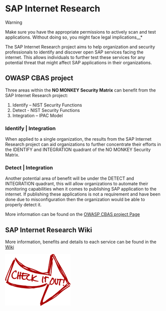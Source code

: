 # SAP Internet Research

> [!WARNING]
> Make sure you have the appropriate permissions to actively scan and test applications. Without doing so, you might face legal implications__*

The SAP Internet Research project aims to help organization and security professionals to identify and discover open SAP services facing the internet. This allows individuals to further test these services for any potential threat that might affect SAP applications in their organizations.  

## OWASP CBAS project

Three areas within the __NO MONKEY Security Matrix__ can benefit from the SAP Internet Research project:
1. Identify – NIST Security Functions
2. Detect - NIST Security Functions
3. Integration – IPAC Model

### Identify | Integration

When applied to a single organization, the results from the SAP Internet Research project can aid organizations to further concentrate their efforts in the IDENTIFY and INTEGRATION quadrant of the NO MONKEY Security Matrix.

### Detect | Integration

Another potential area of benefit will be under the DETECT and INTEGRATION quadrant, this will allow organizations to automate their monitoring capabilities when it comes to publishing SAP application to the internet. If publishing these applications is not a requirement and have been done due to misconfiguration then the organization would be able to properly detect it.

More information can be found on the [OWASP CBAS project Page](https://owasp.org/www-project-core-business-application-security/)

## SAP Internet Research Wiki

More information, benefits and details to each service can be found in the [Wiki](https://github.com/NO-MONKEY/SAP-Internet-Research/wiki)

[![button](./.assets/cio.png)](https://github.com/NO-MONKEY/SAP-Internet-Research/wiki)


